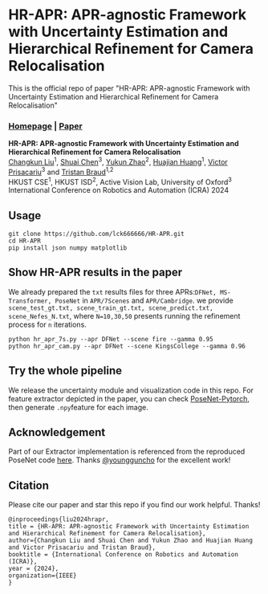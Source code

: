 # HR-APR: APR-agnostic Framework with Uncertainty Estimation and Hierarchical Refinement for Camera Relocalisation
This is the official repo of paper "HR-APR: APR-agnostic Framework with Uncertainty Estimation and Hierarchical Refinement for Camera Relocalisation"

### [Homepage](https://lck666666.github.io/research/HR-APR/index.html) | [Paper](https://arxiv.org/pdf/2402.14371.pdf)

**HR-APR: APR-agnostic Framework with Uncertainty Estimation and Hierarchical Refinement for Camera Relocalisation** <br>
[Changkun Liu](https://lck666666.github.io)<sup>1</sup>, [Shuai Chen](https://chenusc11.github.io/)<sup>3</sup>, [Yukun Zhao](https://scholar.google.com/citations?view_op=list_works&hl=zh-CN&user=NcLael4AAAAJ)<sup>2</sup>,
[Huajian Huang](https://huajianup.github.io/)<sup>1</sup>, [Victor Prisacariu](https://www.robots.ox.ac.uk/~victor/)<sup>3</sup> and [Tristan Braud](https://braudt.people.ust.hk/index.html)<sup>1,2</sup> <br>
HKUST CSE<sup>1</sup>, HKUST ISD<sup>2</sup>, Active Vision Lab, University of Oxford<sup>3</sup> <br>
International Conference on Robotics and Automation (ICRA) 2024<br>

## Usage
```
git clone https://github.com/lck666666/HR-APR.git
cd HR-APR
pip install json numpy matplotlib
```

## Show HR-APR results in the paper
We already prepared the `txt` results files for three APRs:`DFNet, MS-Transformer, PoseNet` in `APR/7Scenes` and `APR/Cambridge`. we provide `scene_test_gt.txt, scene_train_gt.txt, scene_predict.txt, scene_Nefes_N.txt`, where `N=10,30,50` presents running the refinement process for `n` iterations.
```
python hr_apr_7s.py --apr DFNet --scene fire --gamma 0.95
python hr_apr_cam.py --apr DFNet --scene KingsCollege --gamma 0.96
```



## Try the whole pipeline 
We release the uncertainty module and visualization code in this repo. For feature extractor depicted in the paper, you can check [PoseNet-Pytorch](https://github.com/youngguncho/PoseNet-Pytorch), then generate `.npy`feature for each image.


## Acknowledgement
Part of our Extractor implementation is referenced from the reproduced PoseNet code [here](https://github.com/youngguncho/PoseNet-Pytorch?tab=readme-ov-file). Thanks [@youngguncho](https://github.com/youngguncho) for the excellent work!

## Citation
Please cite our paper and star this repo if you find our work helpful. Thanks!
```
@inproceedings{liu2024hrapr,
title = {HR-APR: APR-agnostic Framework with Uncertainty Estimation and Hierarchical Refinement for Camera Relocalisation},
author={Changkun Liu and Shuai Chen and Yukun Zhao and Huajian Huang and Victor Prisacariu and Tristan Braud},
booktitle = {International Conference on Robotics and Automation (ICRA)},
year = {2024},
organization={IEEE}
}
```
